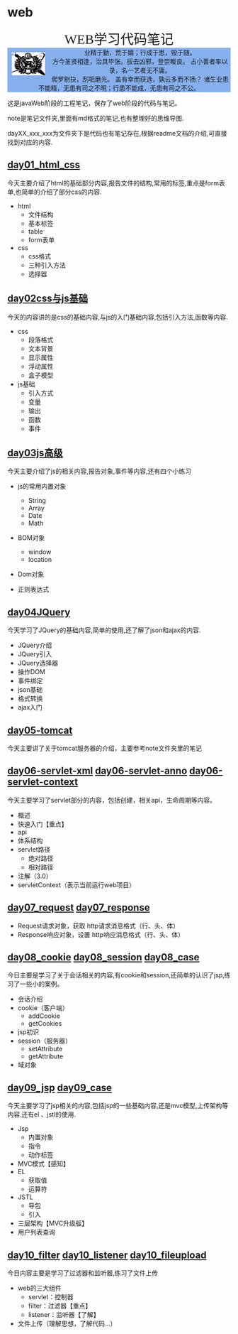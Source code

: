 # web

<center><span style="font-family: Calibri;font-size: 30px">WEB学习代码笔记</span></center>
<div style="background:#86b0ed;width: 100%;">
<img src="ico.png" style="margin: 10px;width: 75px;float: left"  />
<center>
<span style="align:left">
业精于勤，荒于嬉；行成于思，毁于随。<br>
方今圣贤相逢，治具毕张。拔去凶邪，登崇畯良。
占小善者率以录，名一艺者无不庸。<br>爬罗剔抉，刮垢磨光。
盖有幸而获选，孰云多而不扬？
诸生业患不能精，无患有司之不明；行患不能成，无患有司之不公。
</span>
</center>
</div>

这是javaWeb阶段的工程笔记，保存了web阶段的代码与笔记。

note是笔记文件夹,里面有md格式的笔记,也有整理好的思维导图.

dayXX_xxx_xxx为文件夹下是代码也有笔记存在,根据readme文档的介绍,可直接找到对应的内容.

## [day01_html_css](https://github.com/mr-yhl/web/tree/master/day01_html%26css)

今天主要介绍了html的基础部分内容,报告文件的结构,常用的标签,重点是form表单,也简单的介绍了部分css的内容.

+ html
  + 文件结构
  + 基本标签
  + table
  + form表单
+ css
  + css格式
  + 三种引入方法
  + 选择器

## [day02css与js基础](https://github.com/mr-yhl/web/tree/master/day02_css%26js)

今天的内容讲的是css的基础内容,与js的入门基础内容,包括引入方法,函数等内容.

+ css 
  + 段落格式
  + 文本背景
  + 显示属性
  + 浮动属性
  + 盒子模型
+ js基础
  + 引入方式
  + 变量
  + 输出
  + 函数
  + 事件

## [day03js高级](https://github.com/mr-yhl/web/tree/master/day03_js)

今天主要介绍了js的相关内容,报告对象,事件等内容,还有四个小练习

+ js的常用内置对象

  + String
  + Array
  + Date
  + Math

+ BOM对象

  + window
  + location

+ Dom对象

+ 正则表达式

## [day04JQuery](https://github.com/mr-yhl/web/tree/master/day04_jquery)

今天学习了JQuery的基础内容,简单的使用,还了解了json和ajax的内容.

+ JQuery介绍
+ JQuery引入
+ JQuery选择器
+ 操作DOM
+ 事件绑定
+ json基础
+ 格式转换
+ ajax入门

## [day05-tomcat](https://github.com/mr-yhl/web/tree/master/day05-tomcat)

今天主要讲了关于tomcat服务器的介绍，主要参考note文件夹里的笔记

## [day06-servlet-xml](https://github.com/mr-yhl/web/tree/master/day06-servlet-xml)  [day06-servlet-anno](https://github.com/mr-yhl/web/tree/master/day06-servlet-anno)  [day06-servlet-context](https://github.com/mr-yhl/web/tree/master/day06-servlet-context)

今天主要学习了servlet部分的内容，包括创建，相关api，生命周期等内容。

+ 概述
+ 快速入门【重点】
+ api
+ 体系结构
+ servlet路径
  + 绝对路径
  + 相对路径
+ 注解（3.0）
+ servletContext（表示当前运行web项目）

## [day07_request](https://github.com/mr-yhl/web/tree/master/day07_request)  [day07_response](https://github.com/mr-yhl/web/tree/master/day07_response)

+ Request请求对象，获取  http请求消息格式（行、头、体）
+ Response响应对象，设置  http响应消息格式（行、头、体）

## [day08_cookie](https://github.com/mr-yhl/web/tree/master/day08_cookie)  [day08_session](https://github.com/mr-yhl/web/tree/master/day08_session) [day08_case](https://github.com/mr-yhl/web/tree/master/day08_case)

今日主要是学习了关于会话相关的内容,有cookie和session,还简单的认识了jsp,练习了一些小的案例。

+ 会话介绍
+ cookie（客户端）
  - addCookie
  - getCookies
+ jsp初识
+ session（服务器）
  - setAttribute
  - getAttribute
+ 域对象

## [day09_jsp](https://github.com/mr-yhl/web/tree/master/day09_jsp)  [day09_case](https://github.com/mr-yhl/web/tree/master/day09_case)

今天主要学习了jsp相关的内容,包括jsp的一些基础内容,还是mvc模型,上传架构等内容.还有el 、jstl的使用.

+ Jsp
  + 内置对象
  + 指令
  + 动作标签
+ MVC模式【感知】
+ EL
  + 获取值
  + 运算符
+ JSTL
  + 导包
  + 引入
+ 三层架构【MVC升级版】
+ 用户列表查询

## [day10_filter](https://github.com/mr-yhl/web/tree/master/day10_filter)  [day10_listener](https://github.com/mr-yhl/web/tree/master/day10_listener)  [day10_fileupload](https://github.com/mr-yhl/web/tree/master/day10_fileupload)
今日内容主要是学习了过滤器和监听器,练习了文件上传
+ web的三大组件
  + servlet：控制器
  + filter：过滤器【重点】
  + listener：监听器【了解】	
+ 文件上传（理解思想，了解代码...）

